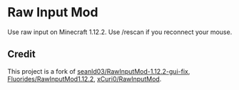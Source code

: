 # Raw Input Mod
Use raw input on Minecraft 1.12.2. Use /rescan if you reconnect your mouse.

## Credit
This project is a fork of [seanld03/RawInputMod-1.12.2-gui-fix](https://github.com/seanld03/RawInputMod-1.12.2-gui-fix), [Fluorides/RawInputMod1.12.2](https://github.com/Fluorides/RawInputMod1.12.2), [xCuri0/RawInputMod](https://github.com/xCuri0/RawInputMod).